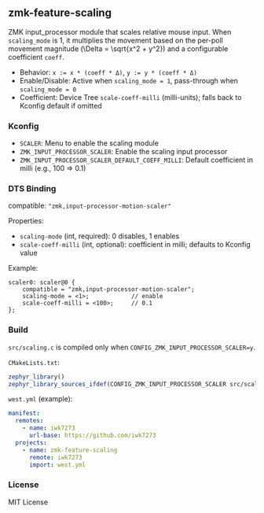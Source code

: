 ## zmk-feature-scaling

ZMK input_processor module that scales relative mouse input. When `scaling_mode` is 1, it multiplies the movement based on the per-poll movement magnitude \(\Delta = \sqrt{x^2 + y^2}\) and a configurable coefficient `coeff`.

- Behavior: `x := x * (coeff * Δ)`, `y := y * (coeff * Δ)`
- Enable/Disable: Active when `scaling_mode = 1`, pass-through when `scaling_mode = 0`
- Coefficient: Device Tree `scale-coeff-milli` (milli-units); falls back to Kconfig default if omitted

### Kconfig
- `SCALER`: Menu to enable the scaling module
- `ZMK_INPUT_PROCESSOR_SCALER`: Enable the scaling input processor
- `ZMK_INPUT_PROCESSOR_SCALER_DEFAULT_COEFF_MILLI`: Default coefficient in milli (e.g., 100 => 0.1)

### DTS Binding
compatible: `"zmk,input-processor-motion-scaler"`

Properties:
- `scaling-mode` (int, required): 0 disables, 1 enables
- `scale-coeff-milli` (int, optional): coefficient in milli; defaults to Kconfig value

Example:
```dts
scaler0: scaler@0 {
    compatible = "zmk,input-processor-motion-scaler";
    scaling-mode = <1>;            // enable
    scale-coeff-milli = <100>;     // 0.1
};
```

### Build
`src/scaling.c` is compiled only when `CONFIG_ZMK_INPUT_PROCESSOR_SCALER=y`.

`CMakeLists.txt`:
```cmake
zephyr_library()
zephyr_library_sources_ifdef(CONFIG_ZMK_INPUT_PROCESSOR_SCALER src/scaling.c)
```

`west.yml` (example):
```yaml
manifest:
  remotes:
    - name: iwk7273
      url-base: https://github.com/iwk7273
  projects:
    - name: zmk-feature-scaling
      remote: iwk7273
      import: west.yml
```

### License
MIT License
